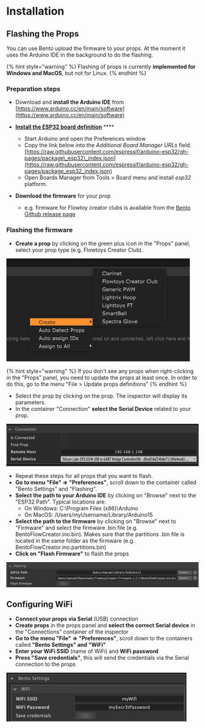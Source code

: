 # Installation

## Flashing the Props

You can use Bento upload the firmware to your props. At the moment it uses the Arduino IDE in the background to do the flashing. 

{% hint style="warning" %}
Flashing of props is currently **implemented for Windows and MacOS**, but not for Linux.
{% endhint %}

### **Preparation steps**

* Download and **install the Arduino IDE** from [https://www.arduino.cc/en/main/software](https://www.arduino.cc/en/main/software)
* [**Install the ESP32 board definition**](https://github.com/espressif/arduino-esp32#installation-instructions) ****
  * Start Arduino and open the Preferences window
  * Copy the link below into the _Additional Board Manager URLs_ field.  [https://raw.githubusercontent.com/espressif/arduino-esp32/gh-pages/package\_esp32\_index.json](https://raw.githubusercontent.com/espressif/arduino-esp32/gh-pages/package_esp32_index.json)
  * Open Boards Manager from Tools &gt; Board menu and install _esp32_ platform.
* **Download the firmware** for your prop

  * e.g. firmware for Flowtoy creator clubs is available from the [Bento Github release page](https://github.com/benkuper/BenTo/releases)

### **Flashing the firmware**

* **Create a prop** by clicking on the green plus icon in the "Props" panel, select your prop type \(e.g. Flowtoys Creator Club\).

![Context menu when right clicking in the &quot;Props&quot; panel ](../.gitbook/assets/image.png)

{% hint style="warning" %}
If you don't see any props when right-clicking in the "Props" panel, you need to update the props at least once. In order to do this, go to the menu "File &gt; Update props definitions"
{% endhint %}

* Select the prop by clicking on the prop. The inspector will display its parameters.
* In the container "Connection" **select the Serial Device** related to your prop.

![](../.gitbook/assets/bento-connection.png)

* Repeat these steps for all props that you want to flash.
* **Go to menu "File" =&gt; "Preferences"**, scroll down to the container called "Bento Settings" and "Flashing".
* **Select the path to your Arduino IDE** by clicking on "Browse" next to the "ESP32 Path". Typical locations are:
  * On Windows: C:\Program Files \(x86\)\Arduino
  * On MacOS: /Users/myUsername/Library/Arduino15
* **Select the path to the firmware** by clicking on "Browse" next to "Firmware" and select the firmware .bin file \(e.g. BentoFlowCreator.ino.bin\). Makes sure that the partitions .bin file is located in the same folder as the firmware \(e.g. BentoFlowCreator.ino.partitions.bin\)
* **Click on "Flash Firmware"** to flash the props

![](../.gitbook/assets/bento-flashing.png)

## Configuring WiFi

* **Connect your props via Serial** \(USB\) connection
* **Create props** in the props panel and **select the correct Serial device** in the "Connections" container of the inspector
* **Go to the menu "File" =&gt; "Preferences"**, scroll down to the containers called **"Bento Settings" and "WiFi"**
* **Enter your WiFi SSID** \(name of WiFi\) and **WiFi password**
* **Press "Save credentials"**, this will send the credentials via the Serial connection to the props

![](../.gitbook/assets/bento-wifi-credentials.png)



